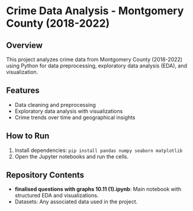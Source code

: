 
# Crime Data Analysis - Montgomery County (2018-2022)

## Overview
This project analyzes crime data from Montgomery County (2018-2022) using Python for data preprocessing, exploratory data analysis (EDA), and visualization.

## Features
- Data cleaning and preprocessing
- Exploratory data analysis with visualizations
- Crime trends over time and geographical insights

## How to Run
1. Install dependencies: `pip install pandas numpy seaborn matplotlib`
2. Open the Jupyter notebooks and run the cells.

## Repository Contents
- **finalised questions with graphs 10.11 (1).ipynb**: Main notebook with structured EDA and visualizations.
- Datasets: Any associated data used in the project.
